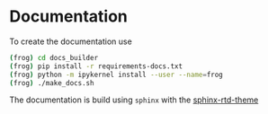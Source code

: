 # Documentation

To create the documentation use
```bash
(frog) cd docs_builder
(frog) pip install -r requirements-docs.txt
(frog) python -m ipykernel install --user --name=frog
(frog) ./make_docs.sh
```

The documentation is build using `sphinx` with the 
[sphinx-rtd-theme](https://sphinx-rtd-theme.readthedocs.io/en/latest/configuring.html) 
